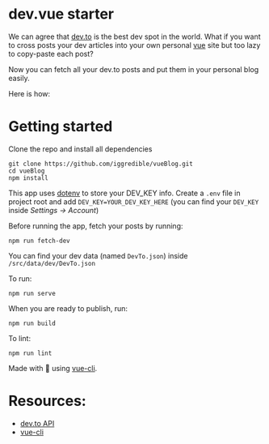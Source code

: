 # dev.vue starter

We can agree that [dev.to](https://dev.to/) is the best dev spot in the world. What if you want to cross posts your dev articles into your own personal [vue](https://vuejs.org/) site but too lazy to copy-paste each post?

Now you can fetch all your dev.to posts and put them in your personal blog easily.

Here is how:

# Getting started

Clone the repo and install all dependencies

```
git clone https://github.com/iggredible/vueBlog.git
cd vueBlog
npm install
```

This app uses [dotenv](https://github.com/motdotla/dotenv) to store your DEV_KEY info. Create a `.env` file in project root and add `DEV_KEY=YOUR_DEV_KEY_HERE` (you can find your `DEV_KEY` inside *Settings -> Account*)

Before running the app, fetch your posts by running:

```
npm run fetch-dev
```

You can find your dev data (named `DevTo.json`) inside `/src/data/dev/DevTo.json`

To run:

```
npm run serve
```

When you are ready to publish, run:

```
npm run build
```

To lint:

```
npm run lint
```


Made with 💪 using [vue-cli](https://cli.vuejs.org/).

# Resources:
- [dev.to API](https://docs.dev.to/api/)
- [vue-cli](https://cli.vuejs.org/)
